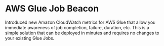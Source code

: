 # AWS Glue Job Beacon

Introduced new Amazon CloudWatch metrics for AWS Glue that allow you immediate awareness of job completion, failure,
duration, etc. This is a simple solution that can be deployed in minutes and requires no changes to your existing Glue
Jobs.
